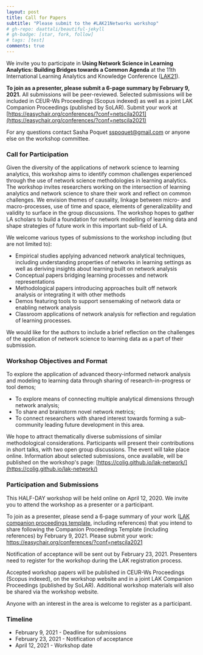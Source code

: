 ```yaml
---
layout: post
title: Call for Papers
subtitle: "Please submit to the #LAK21Networks workshop"
# gh-repo: daattali/beautiful-jekyll
# gh-badge: [star, fork, follow]
# tags: [test]
comments: true
---
```


We invite you to participate in **Using Network Science in Learning Analytics: Building Bridges towards a Common Agenda**  at the 11th International Learning Analytics and Knowledge Conference ([LAK21](https://lak21.solaresearch.org/)).

**To join as a presenter, please submit a 6-page summary by February 9, 2021.** All submissions will be peer-reviewed. Selected submissions will be included in CEUR-Ws Proceedings (Scopus indexed) as well as a joint LAK Companion Proceedings (published by SoLAR). Submit your work at [https://easychair.org/conferences/?conf=netscila2021](https://easychair.org/conferences/?conf=netscila2021)

For any questions contact Sasha Poquet <sspoquet@gmail.com> or anyone else on the workshop committee.

### Call for Participation

Given the diversity of the applications of network science to learning analytics, this workshop aims to identify common challenges experienced through the use of network science methodologies in learning analytics. The workshop invites researchers working on the intersection of learning analytics and network science to share their work and reflect on common challenges. We envision themes of causality, linkage between micro- and macro-processes, use of time and space, elements of generalizability and validity to surface in the group discussions. The workshop hopes to gather LA scholars to build a foundation for network modelling of learning data and shape strategies of future work in this important sub-field of LA.

We welcome various types of submissions to the workshop including (but are not limited to):

- Empirical studies applying advanced network analytical techniques, including understanding properties of networks in learning settings as well as deriving insights about learning built on network analysis
- Conceptual papers bridging learning processes and network representations
- Methodological papers introducing approaches built off network analysis or integrating it with other methods
- Demos featuring tools to support sensemaking of network data or enabling network analysis
- Classroom applications of network analysis for reflection and regulation of learning processes.

We would like for the authors to include a brief reflection on the challenges of the application of network science to learning data as a part of their submission. 

### Workshop Objectives and Format

To explore the application of advanced theory-informed network analysis and modeling to learning data through sharing of research-in-progress or tool demos;

- To explore means of connecting multiple analytical dimensions through network analysis;
- To share and brainstorm novel network metrics;
- To connect researchers with shared interest towards forming a sub-community leading future development in this area.

We hope to attract thematically diverse submissions of similar methodological considerations. Participants will present their contributions in short talks, with two open group discussions. The event will take place online. Information about selected submissions, once available, will be published on the workshop's page: [https://colig.github.io/lak-network/](https://colig.github.io/lak-network/)

### Participation and Submissions

This HALF-DAY workshop will be held online on April 12, 2020. We invite you to attend the workshop as a presenter or a participant.

To join as a presenter, please send a 6-page summary of your work ([LAK companion proceedings template](https://www.dropbox.com/s/rehwgxhus851c0a/LAK20_Companion_Proceedings_Template.doc?dl=0), including references) that you intend to share following the Companion Proceedings Template (including references) by February 9, 2021. Please submit your work: https://easychair.org/conferences/?conf=netscila2021

Notification of acceptance will be sent out by February 23, 2021. Presenters need to register for the workshop during the LAK registration process.

Accepted workshop papers will be published in CEUR-Ws Proceedings (Scopus indexed), on the workshop website and in a joint LAK Companion Proceedings (published by SoLAR). Additional workshop materials will also be shared via the workshop website.

Anyone with an interest in the area is welcome to register as a participant.

### Timeline

- February 9, 2021 - Deadline for submissions
- February 23, 2021 - Notification of acceptance
- April 12, 2021 - Workshop date

<!-- 
This is a demo post to show you how to write blog posts with markdown.  I strongly encourage you to [take 5 minutes to learn how to write in markdown](https://markdowntutorial.com/) - it'll teach you how to transform regular text into bold/italics/headings/tables/etc.

**Here is some bold text**

## Here is a secondary heading

Here's a useless table:

| Number | Next number | Previous number |
| :------ |:--- | :--- |
| Five | Six | Four |
| Ten | Eleven | Nine |
| Seven | Eight | Six |
| Two | Three | One |


How about a yummy crepe?

![Crepe](https://s3-media3.fl.yelpcdn.com/bphoto/cQ1Yoa75m2yUFFbY2xwuqw/348s.jpg)

It can also be centered!

![Crepe](https://s3-media3.fl.yelpcdn.com/bphoto/cQ1Yoa75m2yUFFbY2xwuqw/348s.jpg){: .mx-auto.d-block :}

Here's a code chunk:

~~~
var foo = function(x) {
  return(x + 5);
}
foo(3)
~~~

And here is the same code with syntax highlighting:

```javascript
var foo = function(x) {
  return(x + 5);
}
foo(3)
```

And here is the same code yet again but with line numbers:

{% highlight javascript linenos %}
var foo = function(x) {
  return(x + 5);
}
foo(3)
{% endhighlight %}

## Boxes
You can add notification, warning and error boxes like this:

### Notification

{: .box-note}
**Note:** This is a notification box.

### Warning

{: .box-warning}
**Warning:** This is a warning box.

### Error

{: .box-error}
**Error:** This is an error box. -->
